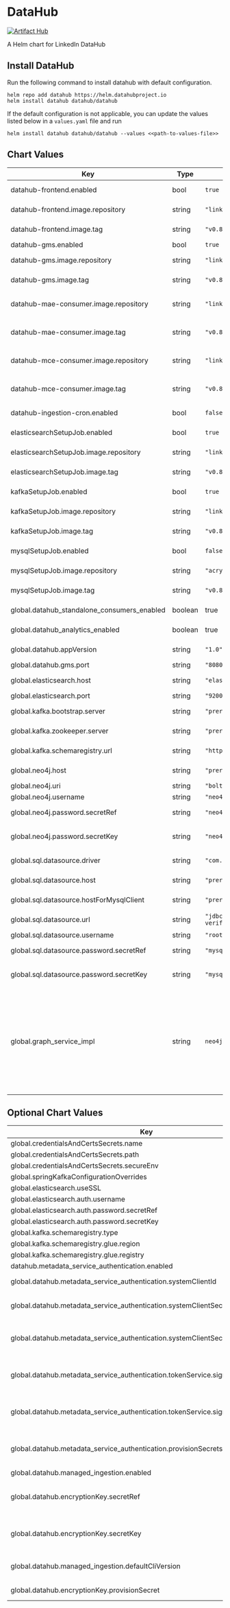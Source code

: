 DataHub
=======
[![Artifact Hub](https://img.shields.io/endpoint?url=https://artifacthub.io/badge/repository/datahub)](https://artifacthub.io/packages/search?repo=datahub)

A Helm chart for LinkedIn DataHub

## Install DataHub
Run the following command to install datahub with default configuration.

```
helm repo add datahub https://helm.datahubproject.io
helm install datahub datahub/datahub
```

If the default configuration is not applicable, you can update the values listed below in a `values.yaml` file and run
```
helm install datahub datahub/datahub --values <<path-to-values-file>>
```

## Chart Values

| Key | Type | Default | Description |
|-----|------|---------|-------------|
| datahub-frontend.enabled | bool | `true` | Enable Datahub Front-end |
| datahub-frontend.image.repository | string | `"linkedin/datahub-frontend-react"` | Image repository for datahub-frontend |
| datahub-frontend.image.tag | string | `"v0.8.24"` | Image tag for datahub-frontend |
| datahub-gms.enabled | bool | `true` | Enable GMS |
| datahub-gms.image.repository | string | `"linkedin/datahub-gms"` | Image repository for datahub-gms |
| datahub-gms.image.tag | string | `"v0.8.24"` | Image tag for datahub-gms |
| datahub-mae-consumer.image.repository | string | `"linkedin/datahub-mae-consumer"` | Image repository for datahub-mae-consumer |
| datahub-mae-consumer.image.tag | string | `"v0.8.24"` | Image tag for datahub-mae-consumer |
| datahub-mce-consumer.image.repository | string | `"linkedin/datahub-mce-consumer"` | Image repository for datahub-mce-consumer |
| datahub-mce-consumer.image.tag | string | `"v0.8.24"` | Image tag for datahub-mce-consumer |
| datahub-ingestion-cron.enabled | bool | `false` | Enable cronjob for periodic ingestion |
| elasticsearchSetupJob.enabled | bool | `true` | Enable setup job for elasicsearch |
| elasticsearchSetupJob.image.repository | string | `"linkedin/datahub-elasticsearch-setup"` | Image repository for elasticsearchSetupJob |
| elasticsearchSetupJob.image.tag | string | `"v0.8.24"` | Image repository for elasticsearchSetupJob |
| kafkaSetupJob.enabled | bool | `true` | Enable setup job for kafka |
| kafkaSetupJob.image.repository | string | `"linkedin/datahub-kafka-setup"` | Image repository for kafkaSetupJob |
| kafkaSetupJob.image.tag | string | `"v0.8.24"` | Image repository for kafkaSetupJob |
| mysqlSetupJob.enabled | bool | `false` | Enable setup job for mysql |
| mysqlSetupJob.image.repository | string | `"acryldata/datahub-mysql-setup"` | Image repository for mysqlSetupJob |
| mysqlSetupJob.image.tag | string | `"v0.8.24.0"` | Image repository for mysqlSetupJob |
| global.datahub_standalone_consumers_enabled | boolean | true | Enable standalone consumers for kafka |
| global.datahub_analytics_enabled | boolean | true | Enable datahub usage analytics |
| global.datahub.appVersion | string | `"1.0"` | App version for annotation |
| global.datahub.gms.port | string | `"8080"` | Port of GMS service |
| global.elasticsearch.host | string | `"elasticsearch-master"` | Elasticsearch host name (endpoint) |
| global.elasticsearch.port | string | `"9200"` | Elasticsearch port |
| global.kafka.bootstrap.server | string | `"prerequisites-broker:9092"` | Kafka bootstrap servers (with port) |
| global.kafka.zookeeper.server | string | `"prerequisites-zookeeper:2181"` | Kafka zookeeper servers (with port) |
| global.kafka.schemaregistry.url | string | `"http://prerequisites-cp-schema-registry:8081"` | URL to kafka schema registry |
| global.neo4j.host | string | `"prerequisites-neo4j:7474"` | Neo4j host address (with port) |
| global.neo4j.uri | string | `"bolt://prerequisites-neo4j"` | Neo4j URI |
| global.neo4j.username | string | `"neo4j"` | Neo4j user name |
| global.neo4j.password.secretRef | string | `"neo4j-secrets"` | Secret that contains the Neo4j password |
| global.neo4j.password.secretKey | string | `"neo4j-password"` | Secret key that contains the Neo4j password |
| global.sql.datasource.driver | string | `"com.mysql.cj.jdbc.Driver"` | Driver for the SQL database |
| global.sql.datasource.host | string | `"prerequisites-mysql:3306"` | SQL database host (with port) |
| global.sql.datasource.hostForMysqlClient | string | `"prerequisites-mysql"` | SQL database host (without port) |
| global.sql.datasource.url | string | `"jdbc:mysql://prerequisites-mysql:3306/datahub?verifyServerCertificate=false\u0026useSSL=true"` | URL to access SQL database |
| global.sql.datasource.username | string | `"root"` | SQL user name |
| global.sql.datasource.password.secretRef | string | `"mysql-secrets"` | Secret that contains the MySQL password |
| global.sql.datasource.password.secretKey | string | `"mysql-password"` | Secret key that contains the MySQL password |
| global.graph_service_impl | string | `neo4j` | One of `neo4j` or `elasticsearch`. Determines which backend to use for the GMS graph service. Elastic is recommended for a simplified deployment. Neo4j will be the default for now to maintain backwards compatibility.

## Optional Chart Values

| Key | Type | Default | Description |
|-----|------|---------|-------------|
| global.credentialsAndCertsSecrets.name | string | `""` | Name of the secret that holds SSL certificates (keystores, truststores) |
| global.credentialsAndCertsSecrets.path | string | `"/mnt/certs"` | Path to mount the SSL certificates |
| global.credentialsAndCertsSecrets.secureEnv | map | `{}` | Map of SSL config name and the corresponding value in the secret |
| global.springKafkaConfigurationOverrides | map | `{}` | Map of configuration overrides for accessing kafka |
| global.elasticsearch.useSSL | bool | `false` | Whether to enable SSL for accessing elasticsearch |
| global.elasticsearch.auth.username | string | `""` | Elasticsearch username |
| global.elasticsearch.auth.password.secretRef | string | `""` | Secret that contains the elasticsearch password |
| global.elasticsearch.auth.password.secretKey | string | `""` | Secret key that contains the elasticsearch password |
| global.kafka.schemaregistry.type | string | `"KAFKA"` | Type of schema registry (KAFKA or AWS_GLUE) |
| global.kafka.schemaregistry.glue.region | string | `""` | Region of the AWS Glue schema registry |
| global.kafka.schemaregistry.glue.registry | string | `""` | Name of the AWS Glue schema registry |
| datahub.metadata_service_authentication.enabled | bool | `false` | Whether Metadata Service Authentication is enabled. |
| global.datahub.metadata_service_authentication.systemClientId | string | `"__datahub_system"` | The internal system id that is used to communicate with DataHub GMS. Required if metadata_service_authentication is 'true'. |
| global.datahub.metadata_service_authentication.systemClientSecret.secretRef | string | `datahub-auth-secrets` | The reference to a secret containing the internal system secret that is used to communicate with DataHub GMS. If a secret reference is not provided, a random one will be generated for you in a Kubernetes secret called `datahub-auth-secrets`. |
| global.datahub.metadata_service_authentication.systemClientSecret.secretKey | string | `system_client_secret` | The key of a secret containing the internal system secret that is used to communicate with DataHub GMS. If a secret reference is not provided, a random one will be generated for you in a Kubernetes secret value named `system_client_secret` within a secret named `datahub-auth-secrets`. |
| global.datahub.metadata_service_authentication.tokenService.signingKey.secretRef | string | `datahub-auth-secrets` | The reference to a secret containing the internal system secret that is used to sign JWT auth tokens issued by DataHub GMS. If a secret reference is not provided, a random one will be generated for you in a Kubernetes secret called `datahub-auth-secrets`. |
| global.datahub.metadata_service_authentication.tokenService.signingKey.secretKey | string | `token_service_signing_key` | The key of a secret containing the internal system secret that is used to sign JWT auth tokens issued by DataHub GMS. If a secret reference is not provided, a random one will be generated for you in a Kubernetes secret value named `token_service_signing_key` within a secret named `datahub-auth-secrets`. |
| global.datahub.metadata_service_authentication.provisionSecrets | bool | `true` | Whether auth secrets (token signing key & system client secret) should be provisioned on the first deployment for you. Set this to false if you are overriding global.datahub.metadata_service_authentication.tokenService.signingKey.secretRef or global.datahub.metadata_service_authentication.systemClientSecret.secretRef. |
| global.datahub.managed_ingestion.enabled | bool | `true` | Whether or not UI-based ingestion experience is enabled. |
| global.datahub.encryptionKey.secretRef | string | `datahub-encryption-secrets` | The reference to a secret containing an alpha-numeric encryption key, which is used to encrypt Secrets on DataHub. If a secret reference is not provided, a random one will be generated for you in a Kubernetes secret named `datahub-encryption-secrets`. |
| global.datahub.encryptionKey.secretKey | string | `encryption_key_secret` | The key of a secret containing an alpha-numeric encryption key, which is used to encrypt Secrets on DataHub. If a secret reference is not provided, a random one will be generated for you in a Kubernetes secret value named `encryption_key_secret` within a secret named `datahub-encryption-secrets`. |
| global.datahub.managed_ingestion.defaultCliVersion | string | `nil` | This is the version of the DataHub CLI to use for UI ingestion, by default. You do not need to explicitly provide this. By default the underlying datahub-gms container will provide a latest version compatible with the server. |
| global.datahub.encryptionKey.provisionSecret | bool | `true` | Whether an encryption key secret should be provisioned on the first deployment for you. Set this to false if you are overriding global.datahub.encryptionKey.secretRef. |
